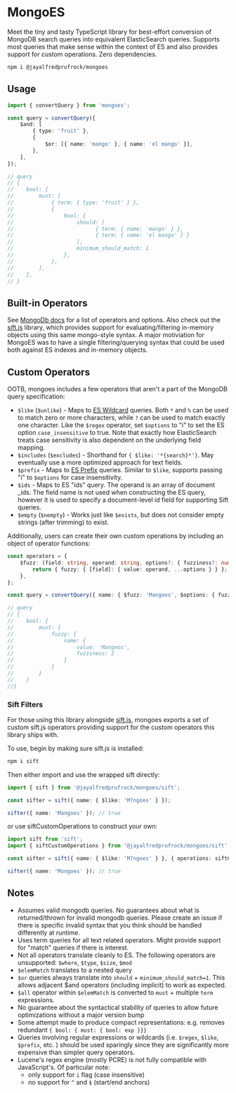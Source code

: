# MongoES

Meet the tiny and tasty TypeScript library for best-effort conversion of MongoDB search queries into equivalent ElasticSearch queries.
Supports most queries that make sense within the context of ES and also provides support for custom operations. Zero dependencies.

```sh
npm i @jayalfredprufrock/mongoes
```

## Usage

```ts
import { convertQuery } from 'mongoes';

const query = convertQuery({
    $and: [
        { type: 'fruit' },
        {
            $or: [{ name: 'mango' }, { name: 'el mango' }],
        },
    ],
});

// query
// {
//    bool: {
//        must: [
//            { term: { type: 'fruit' } },
//            {
//                bool: {
//                    should: [
//                          { term: { name: 'mango' } },
//                          { term: { name: 'el mango' } }
//                    ],
//                    minimum_should_match: 1
//                },
//            },
//        ],
//    },
// }
```

## Built-in Operators

See [MongoDb docs](https://www.mongodb.com/docs/manual/reference/operator/query/) for a list of operators and options. Also check out the [sift.js](https://github.com/crcn/sift.js#readme) library, which provides support for evaluating/filtering in-memory objects using this same mongo-style syntax. A major motiviation for MongoES was to have a single filtering/querying syntax that could be used both against ES indexes and in-memory objects.

## Custom Operators

OOTB, mongoes includes a few operators that aren't a part of the MongoDB query specification:

-   `$like` (`$unlike`) - Maps to [ES Wildcard](https://www.elastic.co/guide/en/elasticsearch/reference/current/query-dsl-wildcard-query.html)
    queries. Both `*` and `%` can be used to match zero or more characters, while `?` can be used to match exactly one character.
    Like the `$regex` operator, set `$options` to "i" to set the ES option `case_insensitive` to true. Note that exactly how
    ElasticSearch treats case sensitivity is also dependent on the underlying field mapping.
-   `$includes` (`$excludes`) - Shorthand for `{ $like: '*{search}*'}`. May eventually use a more optimized approach for text fields.
-   `$prefix` - Maps to [ES Prefix](https://www.elastic.co/guide/en/elasticsearch/reference/current/query-dsl-prefix-query.html)
    queries. Similar to `$like`, supports passing "i" to `$options` for case insensitivity.
-   `$ids` - Maps to ES "ids" query. The operand is an array of document \_ids. The field name is not used when constructing the ES
    query, however it is used to specify a document-level id field for supporting Sift queries.
-   `$empty` (`$nempty`) - Works just like `$exists`, but does not consider empty strings (after trimming) to exist.

Additionally, users can create their own custom operations by including an object of operator functions:

```ts
const operators = {
    $fuzz: (field: string, operand: string, options?: { fuzziness?: number | 'AUTO' }) => {
        return { fuzzy: { [field]: { value: operand, ...options } } };
    },
};

const query = convertQuery({ name: { $fuzz: 'Mangeos', $options: { fuzziness: 2 } } }, { operators });

// query
// {
//    bool: {
//        must: {
//            fuzzy: {
//                name: {
//                    value: 'Mangeos',
//                    fuzziness: 2
//                }
//            }
//        }
//    }
//}
```

### Sift Filters

For those using this library alongside [sift.js](https://github.com/crcn/sift.js#readme), mongoes exports a set of custom sift.js operators providing support for the custom operators this library ships with.

To use, begin by making sure sift.js is installed:

```sh
npm i sift
```

Then either import and use the wrapped sift directly:

```ts
import { sift } from '@jayalfredprufrock/mongoes/sift';

const sifter = sift({ name: { $like: 'M?ngoes' } });

sifter({ name: 'Mangoes' }); // true
```

or use siftCustomOperations to construct your own:

```ts
import sift from 'sift';
import { siftCustomOperations } from '@jayalfredprufrock/mongoes/sift';

const sifter = sift({ name: { $like: 'M?ngoes' } }, { operations: siftCustomOperations });

sifter({ name: 'Mongoes' }); // true
```

## Notes

-   Assumes valid mongodb queries. No guarantees about what is returned/thrown for invalid mongodb queries. Please create an issue
    if there is specific invalid syntax that you think should be handled differently at runtime.
-   Uses term queries for all text related operators. Might provide support for "match" queries if there is interest.
-   Not all operators translate cleanly to ES. The following operators are unsupported: `$where`, `$type`, `$size`, `$mod`
-   `$elemMatch` translates to a nested query
-   `$or` queries always translate into `should` + `minimum_should_match=1`. This allows adjacent $and operators (including implicit)
    to work as expected.
-   `$all` operator within `$elemMatch` is converted to `must` + multiple `term` expressions.
-   No guarantee about the syntactical stability of queries to allow future optimizations without a major version bump
-   Some attempt made to produce compact representations: e.g. removes redundant `{ bool: { must: { bool: exp }}}`
-   Queries involving regular expressions or wildcards (i.e. `$regex`, `$like`, `$prefix`, etc. ) should be used sparingly since
    they are significantly more expensive than simpler query operators.
-   Lucene's regex engine (mostly PCRE) is not fully compatible with JavaScript's. Of particular note:
    -   only support for `i` flag (case insensitive)
    -   no support for `^` and `$` (start/end anchors)
